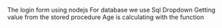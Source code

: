 The login form using nodejs
For database we use Sql
Dropdown Getting value from the stored procedure
Age is calculating with the function 

